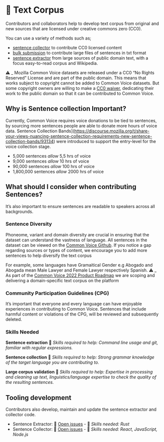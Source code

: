 # 📝 Text Corpus
Contributors and collaborators help to develop text corpus from original and new sources that are licensed under creative commons zero (CC0). 

You can use a variety of methods such as; 

* [sentence collector](https://commonvoice.mozilla.org/sentence-collector/#/how-to) to contribute CC0 licensed content 
* [bulk submission]() to contribute large files of sentences in txt format 
* [sentence extractor](https://github.com/Common-Voice/cv-sentence-extractor) from large sources of public domain text, with a focus easy-to-read corpus and Wikipedia.

⚠️ _ Mozilla Common Voice datasets are released under a CC0 “No Rights Reserved” License and are part of the public domain. This means that works subject to copyright cannot be added to Common Voice datasets. But some copyright owners are willing to make a [CC0 waiver](https://common-voice.github.io/community-playbook/sub_pages/cc0waiver_process.html), dedicating their work to the public domain so that it can be contributed to Common Voice.

## Why is Sentence collection Important?
Currently, Common Voice requires voice donations to be tied to sentences, by sourcing more sentences people are able to donate more hours of voice data. Sentence Collection Bands](https://discourse.mozilla.org/t/share-your-views-nuancing-sentence-collection-requirements-new-sentence-collection-bands/93134) were introduced to support the entry-level for the voice collection stage.
* 5,000 sentences     _allow_     5,5 hrs of voice
* 9,000 sentences     _allow_     10 hrs of voice
* 90,000 sentences    _allow_     100 hrs of voice
* 1,800,000 sentences _allow_     2000 hrs of voice

## What should I consider when contributing Sentences?
It’s also important to ensure sentences are readable to speakers across all backgrounds. 

### Sentence Diversity 
Phoneome, variant and domain diversity are crucial in ensuring that the dataset can understand the vastness of language. All sentences in the dataset can be viewed on the [Common Voice Github](https://github.com/common-voice/common-voice/tree/main/server/data). If you notice a gap regarding sources or types of content, we encourage you to add more sentences to help diversify the text corpus

For example, some languages have Gramaitical Gender e.g Abogado and Abogada mean Male Lawyer and Female Lawyer respectively Spanish. 
⚠️ _ As part of the [Common Voice 2022 Product Roadmap](https://docs.google.com/spreadsheets/d/137YOs41kbzXyai6_Kn_lu08EHAziPt4ioPUkuSFSSTc/edit?usp=sharing) we are scoping and delivering a domain-specific text corpus on the platform 

### Community Participation Guidelines (CPG)
It’s important that everyone and every language can have enjoyable experiences in contributing to Common Voice. Sentences that include harmful content or violations of the CPG, will be reviewed and subsequently deleted. 

### Skills Needed 

**Sentence extraction**
🔨 _Skills required to help: Command line usage and git, familiar with regular expressions._

**Sentence collection**
🔨 _Skills required to help: Strong grammar knowledge of the target language you are contributing to._

**Large corpus validation**
🔨 _Skills required to help: Expertise in processing and cleaning up text, linguistics/language expertise to check the quality of the resulting sentences._

## Tooling development

Contributors also develop, maintain and update the sentence extractor and collector code.
* Sentence Extractor: 🐞 [Open issues](https://github.com/Common-Voice/cv-sentence-extractor/projects/1?fullscreen=true) - 🔨 _Skills needed: Rust_
* Sentence Collector: 🐞 [Open issues](https://github.com/Common-Voice/sentence-collector/projects/2?fullscreen=true) - 🔨 _Skills needed: React, JavaScript, Node.js_
